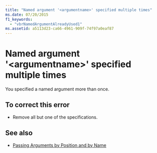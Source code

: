 ```yaml
---
title: "Named argument '<argumentname>' specified multiple times"
ms.date: 07/20/2015
f1_keywords: 
  - "vbrNamedArgumentAlreadyUsed1"
ms.assetid: a5113d23-ca66-4961-909f-74f97a0eaf87
---
```

# Named argument '\<argumentname>' specified multiple times
You specified a named argument more than once.  
  
## To correct this error  
  
- Remove all but one of the specifications.  
  
## See also

- [Passing Arguments by Position and by Name](../programming-guide/language-features/procedures/passing-arguments-by-position-and-by-name.md)
